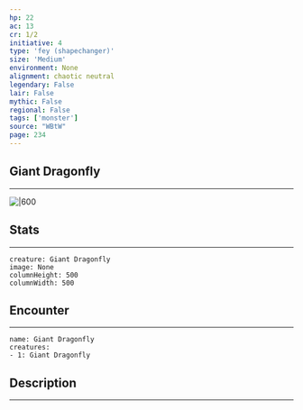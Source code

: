 ```yaml
---
hp: 22
ac: 13
cr: 1/2
initiative: 4
type: 'fey (shapechanger)'    
size: 'Medium'
environment: None
alignment: chaotic neutral
legendary: False
lair: False
mythic: False
regional: False
tags: ['monster']
source: "WBtW"
page: 234
---
```


## Giant Dragonfly
---

![|600](D:/Program%20Files/5e.tools/img/bestiary/WBtW/Giant%20Dragonfly.jpg)

## Stats
---

```statblock
creature: Giant Dragonfly
image: None
columnHeight: 500
columnWidth: 500
```

## Encounter
---

```encounter-table
name: Giant Dragonfly
creatures:
- 1: Giant Dragonfly
```

## Description
---




